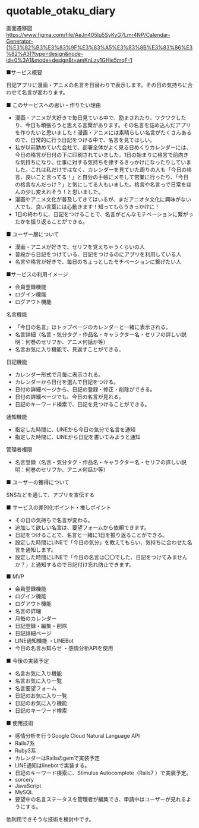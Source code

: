 # quotable_otaku_diary

画面遷移図
https://www.figma.com/file/AeJn405Iu5SyKvG7Lmr4NP/Calendar-Generator-(%E3%82%B3%E3%83%9F%E3%83%A5%E3%83%8B%E3%83%86%E3%82%A3)?type=design&node-id=0%3A1&mode=design&t=amKnLzy1GHle5mqF-1

■サービス概要

日記アプリに漫画・アニメの名言を日替わりで表示します。その日の気持ちに合わせて名言が変わります。

■ このサービスへの思い・作りたい理由

- 漫画・アニメが大好きで毎日見ている中で、励まされたり、ワクワクしたり、今日も頑張ろうと思える言葉があります。その名言を詰め込んだアプリを作りたいと思いました！漫画・アニメには素晴らしい名言がたくさんあるので、日常的に行う日記をつける中で、名言を見てほしい。
- 私が以前勤めていた会社で、部署全体がよく見る日めくりカレンダーには、今日の格言が日付の下に印刷されていました。1日の始まりに格言で前向きな気持ちになり、仕事に対する気持ちを律するきっかけになったりしていました。これは私だけではなく、カレンダーを見ていた周りの人も「今日の格言、良いこと言ってる！」と自分の手帳にメモして営業に行ったり、「今日の格言なんだっけ？」と気にしてる人もいました。格言や名言っで日常をほんの少し変えれそう！と思いました。
- 漫画やアニメ文化が普及してきてはいるが、まだアニオタ文化に興味がない人でも、良い言葉には心動きます！知ってもらうきっかけに！
- 1日の終わりに、日記をつけることで、名言がどんなモチベーションに繋がったかを振り返ることができる。

■ ユーザー層について

- 漫画・アニメが好きで、セリフを覚えちゃうくらいの人
- 普段から日記をつけている、日記をつけるのにアプリを利用している人
- 名言や格言が好きで、毎日のちょっとしたモチベーションに繋げたい人

■サービスの利用イメージ

- 会員登録機能
- ログイン機能
- ログアウト機能

名言機能

- 「今日の名言」はトップページのカレンダーと一緒に表示される。
- 名言詳細（名言・気分タグ・作品名・キャラクター名・セリフの詳しい説明：何巻のセリフか、アニメ何話か等）
- 名言お気に入り機能で、見返すことができる。


日記機能

- カレンダー形式で月毎に表示される。
- カレンダーから日付を選んで日記をつける。
- 日付の詳細ページから、日記の登録・修正・削除ができる。
- 日付の詳細ページでも、今日の名言が見れる。
- 日記のキーワード検索で、日記を見つけることができる。

通知機能

- 指定した時間に、LINEから今日の気分で名言を通知
- 指定した時間に、LINEから日記を書いてみようと通知

管理者権限
- 名言登録（名言・気分タグ・作品名・キャラクター名・セリフの詳しい説明：何巻のセリフか、アニメ何話か等）

■ ユーザーの獲得について

SNSなどを通して、アプリを宣伝する

■ サービスの差別化ポイント・推しポイント
- その日の気持ちで名言が変わる。
- 追加して欲しい名言は、要望フォームから依頼できます。
- 日記をつけることで、名言と一緒に1日を振り返ることができる。
- 設定した時間にLINEで「今日の気分」を教えてもらい、気持ちに合わせた名言を通知します。
- 設定した時間にLINEで「今日の名言は〇〇でした、日記をつけてみませんか？」と通知するので日記付け忘れ防止できます。

■ MVP
- 会員登録機能
- ログイン機能
- ログアウト機能
- 名言の詳細
- 月毎のカレンダー
- 日記登録・編集・削除
- 日記詳細ページ
- LINE通知機能
  ・LINEBot
- 今日の名言お知らせ
  ・感情分析APIを使用

■ 今後の実装予定
- 名言お気に入り機能
- 名言お気に入り一覧
- 名言要望フォーム
- 日記のお気に入り一覧
- 日記のお気に入り機能
- 日記のキーワード検索

■ 使用技術
- 感情分析を行うGoogle Cloud Natural Language API
- Rails7系
- Ruby3系
- カレンダーはRailsのgemで実装予定
- LINE通知はlinebotで実装する。
- 日記のキーワード検索に、Stimulus Autocomplete（Rails7 ）で実装予定。
- sorcery
- JavaScript
- MySQL
- 要望中の名言ステータスを管理者が編集でき、申請中はユーザーが見れるようにする。

他利用できそうな技術を検討中です。